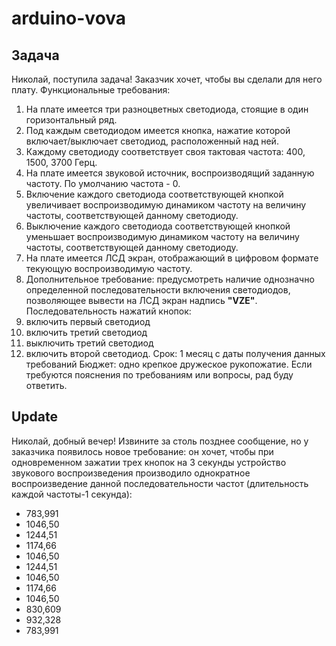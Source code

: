 # arduino-vova

## Задача
Николай, поступила задача!
Заказчик хочет, чтобы вы сделали для него плату.
Функциональные требования:
1. На плате имеется три разноцветных светодиода, стоящие в один горизонтальный ряд.
2. Под каждым светодиодом имеется кнопка, нажатие которой включает/выключает светодиод, расположенный над ней.
3. Каждому светодиоду соответствует своя тактовая частота: 400, 1500, 3700 Герц.
4. На плате имеется звуковой источник, воспроизводящий заданную частоту. По умолчанию частота - 0.
5. Включение каждого светодиода соответствующей кнопкой увеличивает воспроизводимую динамиком частоту на величину частоты, соответствующей данному светодиоду.
6. Выключение каждого светодиода соответствующей кнопкой уменьшает воспроизводимую динамиком частоту на величину частоты, соответствующей данному светодиоду.
7. На плате имеется ЛСД экран, отображающий в цифровом формате текующую воспроизводимую частоту.
8. Дополнительное требование: предусмотреть наличие однозначно определенной последовательности включения светодиодов, позволяющее вывести на ЛСД экран надпись **"VZE"**. Последовательность нажатий кнопок:
  1. включить первый светодиод
  2. включить третий светодиод
  3. выключить третий светодиод
  4.  включить второй светодиод.
Срок: 1 месяц с даты получения данных требований
Бюджет: одно крепкое дружеское рукопожатие.
Если требуются пояснения по требованиям или вопросы, рад буду ответить.

## Update
Николай, добный вечер! Извините за столь позднее сообщение, но у заказчика появилось новое требование: он хочет, чтобы при одновременном зажатии трех кнопок на 3 секунды устройство звукового воспроизведения производило однократное воспроизведение данной последовательности частот (длительность каждой частоты-1 секунда):
- 783,991
- 1046,50
- 1244,51
- 1174,66
- 1046,50
- 1244,51
- 1046,50
- 1174,66
- 1046,50
- 830,609
- 932,328
- 783,991
